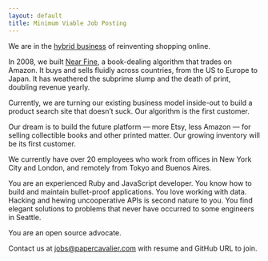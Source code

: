 ```yaml
---
layout: default
title: Minimum Viable Job Posting
---
```

We are in the [hybrid business][1] of reinventing shopping online.

In 2008, we built [Near Fine][2], a book-dealing algorithm that trades on Amazon. It buys and sells fluidly across countries, from the US to Europe to Japan. It has weathered the subprime slump and the death of print, doubling revenue yearly.

Currently, we are turning our existing business model inside-out to build a product search site that doesn’t suck. Our algorithm is the first customer.

Our dream is to build the future platform — more Etsy, less Amazon — for selling collectible books and other printed matter. Our growing inventory will be its first customer.
 
We currently have over 20 employees who work from offices in New York City and London, and remotely from Tokyo and Buenos Aires.

You are an experienced Ruby and JavaScript developer. You know how to build and maintain bullet-proof applications. You love working with data. Hacking and hewing uncooperative APIs is second nature to you. You find elegant solutions to problems that never have occurred to some engineers in Seattle.

You are an open source advocate.

Contact us at [jobs@papercavalier.com][3] with resume and GitHub URL to join.

[1]: http://techcrunch.com/2010/12/24/hybrid-startup/
[2]: http://www.nearfine.com/
[3]: mailto:jobs@papercavalier.com
